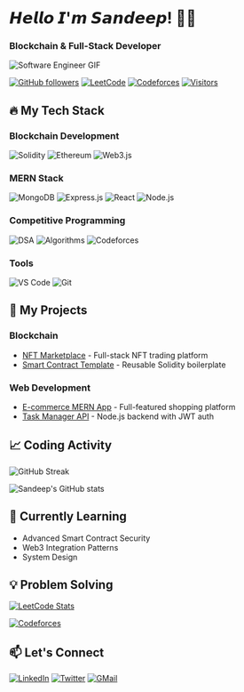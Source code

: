 # 𝙃𝙚𝙡𝙡𝙤 𝙄'𝙢 𝙎𝙖𝙣𝙙𝙚𝙚𝙥! 👨‍💻
### Blockchain & Full-Stack Developer

![Software Engineer GIF](https://media.giphy.com/media/qgQUggAC3Pfv687qPC/giphy.gif)

[![GitHub followers](https://img.shields.io/github/followers/sandeep131431?style=social)](https://github.com/sandeep131431)
[![LeetCode](https://img.shields.io/badge/dynamic/json?style=for-the-badge&labelColor=black&color=%23ffa116&label=LeetCode&query=solved&url=https%3A%2F%2Fleetcode-badge.vercel.app%2Fapi%2Fusers%2Fsandeep131431&logo=leetcode&logoColor=yellow)](https://leetcode.com/sandeep131431)
[![Codeforces](https://img.shields.io/badge/Codeforces-1F8ACB?style=for-the-badge&logo=codeforces&logoColor=white)](https://codeforces.com/profile/Your_Handle)
[![Visitors](https://komarev.com/ghpvc/?username=sandeep131431&label=Profile%20views&color=0e75b6&style=flat)](https://github.com/sandeep131431)

## 🔥 My Tech Stack

### Blockchain Development
![Solidity](https://img.shields.io/badge/Solidity-363636?style=for-the-badge&logo=solidity&logoColor=white)
![Ethereum](https://img.shields.io/badge/Ethereum-3C3C3D?style=for-the-badge&logo=ethereum&logoColor=white)
![Web3.js](https://img.shields.io/badge/Web3.js-F16822?style=for-the-badge&logo=web3.js&logoColor=white)

### MERN Stack
![MongoDB](https://img.shields.io/badge/MongoDB-47A248?style=for-the-badge&logo=mongodb&logoColor=white)
![Express.js](https://img.shields.io/badge/Express.js-000000?style=for-the-badge&logo=express&logoColor=white)
![React](https://img.shields.io/badge/React-61DAFB?style=for-the-badge&logo=react&logoColor=black)
![Node.js](https://img.shields.io/badge/Node.js-339933?style=for-the-badge&logo=node.js&logoColor=white)

### Competitive Programming
![DSA](https://img.shields.io/badge/Data_Structures-FF6B00?style=for-the-badge&logo=leetcode&logoColor=white)
![Algorithms](https://img.shields.io/badge/Algorithms-00BFFF?style=for-the-badge&logo=python&logoColor=white)
![Codeforces](https://img.shields.io/badge/Codeforces-1F8ACB?style=for-the-badge&logo=codeforces&logoColor=white)

### Tools
![VS Code](https://img.shields.io/badge/VS_Code-007ACC?style=for-the-badge&logo=visual-studio-code&logoColor=white)
![Git](https://img.shields.io/badge/Git-F05032?style=for-the-badge&logo=git&logoColor=white)

## 🚀 My Projects

### Blockchain
- [NFT Marketplace](https://github.com/...) - Full-stack NFT trading platform
- [Smart Contract Template](https://github.com/...) - Reusable Solidity boilerplate

### Web Development
- [E-commerce MERN App](https://github.com/...) - Full-featured shopping platform
- [Task Manager API](https://github.com/...) - Node.js backend with JWT auth

## 📈 Coding Activity

![GitHub Streak](https://streak-stats.demolab.com?user=sandeep131431&theme=radical)

![Sandeep's GitHub stats](https://github-readme-stats.vercel.app/api?username=sandeep131431&show_icons=true&theme=radical)

## 🌱 Currently Learning
- Advanced Smart Contract Security
- Web3 Integration Patterns
- System Design

## 💡 Problem Solving
[![LeetCode Stats](https://leetcard.jacoblin.cool/sandeep131431?theme=dark&font=Karma&ext=contest)](https://leetcode.com/sandeep131431)

[![Codeforces](https://codeforces-readme-stats.vercel.app/api/card?username=sandeep131431)](https://codeforces.com/profile/sandeep131431)

## 📫 Let's Connect
[![LinkedIn](https://img.shields.io/badge/LinkedIn-0077B5?style=for-the-badge&logo=linkedin&logoColor=white)](https://linkedin.com/in/yourprofile)
[![Twitter](https://img.shields.io/badge/Twitter-1DA1F2?style=for-the-badge&logo=twitter&logoColor=white)](https://twitter.com/yourhandle)
[![GMail](https://img.shields.io/badge/Gmail-D14836?style=for-the-badge&logo=gmail&logoColor=white)](mailto:youremail@gmail.com)
